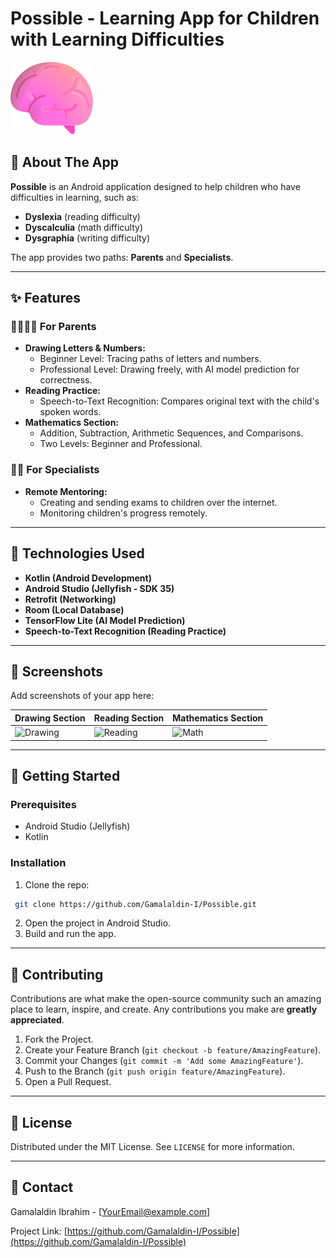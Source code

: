 # Possible - Learning App for Children with Learning Difficulties

![Logo](./PicsForRepo/brain.png)

## 📱 About The App
**Possible** is an Android application designed to help children who have difficulties in learning, such as:
- **Dyslexia** (reading difficulty)
- **Dyscalculia** (math difficulty)
- **Dysgraphia** (writing difficulty)

The app provides two paths: **Parents** and **Specialists**.

---

## ✨ Features
### 👨‍👩‍👧‍👦 For Parents
- **Drawing Letters & Numbers:**
  - Beginner Level: Tracing paths of letters and numbers.
  - Professional Level: Drawing freely, with AI model prediction for correctness.
- **Reading Practice:**
  - Speech-to-Text Recognition: Compares original text with the child's spoken words.
- **Mathematics Section:**
  - Addition, Subtraction, Arithmetic Sequences, and Comparisons.
  - Two Levels: Beginner and Professional.

### 🧑‍🏫 For Specialists
- **Remote Mentoring:**
  - Creating and sending exams to children over the internet.
  - Monitoring children's progress remotely.

---

## 🔧 Technologies Used
- **Kotlin (Android Development)**
- **Android Studio (Jellyfish - SDK 35)**
- **Retrofit (Networking)**
- **Room (Local Database)**
- **TensorFlow Lite (AI Model Prediction)**
- **Speech-to-Text Recognition (Reading Practice)**

---

## 📸 Screenshots
Add screenshots of your app here:

| Drawing Section | Reading Section | Mathematics Section |
|-----------------|-----------------|---------------------|
| ![Drawing](./PicsForRepo/drawing.png) | ![Reading](./PicsForRepo/read.png) | ![Math](./PicsForRepo/Arithmetic.png) |

---

## 🚀 Getting Started
### Prerequisites
- Android Studio (Jellyfish)
- Kotlin

### Installation
1. Clone the repo:
```bash
 git clone https://github.com/Gamalaldin-I/Possible.git
```
2. Open the project in Android Studio.
3. Build and run the app.

---

## 🤝 Contributing
Contributions are what make the open-source community such an amazing place to learn, inspire, and create. Any contributions you make are **greatly appreciated**.

1. Fork the Project.
2. Create your Feature Branch (`git checkout -b feature/AmazingFeature`).
3. Commit your Changes (`git commit -m 'Add some AmazingFeature'`).
4. Push to the Branch (`git push origin feature/AmazingFeature`).
5. Open a Pull Request.

---

## 📄 License
Distributed under the MIT License. See `LICENSE` for more information.

---

## 📧 Contact
Gamalaldin Ibrahim - [YourEmail@example.com]

Project Link: [https://github.com/Gamalaldin-I/Possible](https://github.com/Gamalaldin-I/Possible)
